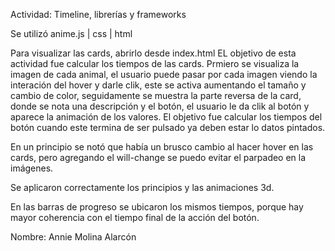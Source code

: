 

Actividad: Timeline, librerías y frameworks

Se utilizó anime.js | css | html

Para visualizar las cards, abrirlo desde index.html
EL objetivo de esta actividad fue calcular los tiempos de las cards. Prmiero se visualiza la imagen de cada animal, el usuario puede pasar por cada imagen viendo la interación del hover y darle clik, este se activa aumentando el tamaño y cambio de color, seguidamente se muestra la parte reversa de la card, donde se nota una descripción y el botón, el usuario le da clik al botón y aparece la animación de los valores. El objetivo fue calcular los tiempos del botón cuando este termina de ser pulsado ya deben estar lo datos pintados.

En un principio se notó que había un brusco cambio al hacer hover en las cards, pero agregando el will-change se puedo evitar el parpadeo en la imágenes.

Se aplicaron correctamente los principios y las animaciones 3d.

En las barras de progreso se ubicaron los mismos tiempos, porque hay mayor coherencia con el tiempo final de la acción del botón.


Nombre: Annie Molina Alarcón